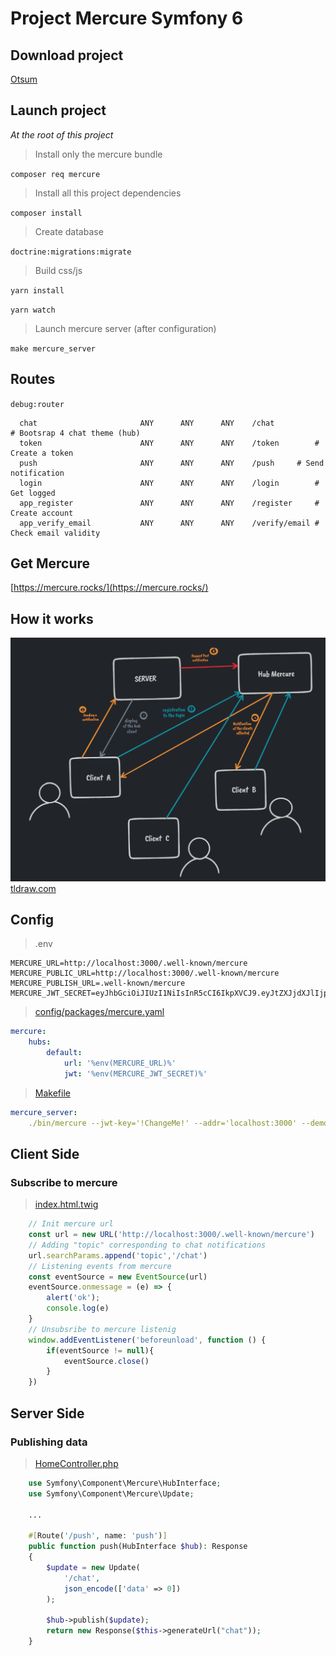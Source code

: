 # Project Mercure Symfony 6 
## Download project
[Otsum](https://github.com/Yorik56/mercure/archive/refs/heads/main.zip)

## Launch project 
*At the root of this project*

> Install only the mercure bundle

`composer req mercure`

> Install all this project dependencies 

`composer install`

> Create database

`doctrine:migrations:migrate`

> Build css/js

`yarn install`

`yarn watch`

> Launch mercure server (after configuration)

`make mercure_server`

## Routes

`debug:router`

```shell
  chat                       ANY      ANY      ANY    /chat             # Bootsrap 4 chat theme (hub)
  token                      ANY      ANY      ANY    /token		# Create a token 
  push                       ANY      ANY      ANY    /push		# Send notification
  login                      ANY      ANY      ANY    /login		# Get logged
  app_register               ANY      ANY      ANY    /register		# Create account
  app_verify_email           ANY      ANY      ANY    /verify/email	# Check email validity 
```

## Get Mercure
[https://mercure.rocks/](https://mercure.rocks/)


## How it works

![img.png](assets/img.png)
[tldraw.com](https://www.tldraw.com/)

## Config

> .env

```
MERCURE_URL=http://localhost:3000/.well-known/mercure
MERCURE_PUBLIC_URL=http://localhost:3000/.well-known/mercure
MERCURE_PUBLISH_URL=.well-known/mercure
MERCURE_JWT_SECRET=eyJhbGciOiJIUzI1NiIsInR5cCI6IkpXVCJ9.eyJtZXJjdXJlIjp7InN1YnNjcmliZSI6WyIqIl0sInB1Ymxpc2giOlsiKiJdfX0.M1yJUov4a6oLrigTqBZQO_ohWUsg3Uz1bnLD4MIyWLo
```

> [config/packages/mercure.yaml](https://github.com/Yorik56/mercure/blob/main/config/packages/mercure.yaml)

```yaml
mercure:
    hubs:
        default:
            url: '%env(MERCURE_URL)%'
            jwt: '%env(MERCURE_JWT_SECRET)%'
```
> [Makefile](https://github.com/Yorik56/mercure/blob/main/Makefile)
```yaml
mercure_server:
	./bin/mercure --jwt-key='!ChangeMe!' --addr='localhost:3000' --demo='1' --debug --allow-anonymous='1' --cors-allowed-origins='*' --publish-allowed-origins='http://localhost:3000/.well-known/mercure'
```

## Client Side
### Subscribe to mercure
> [index.html.twig](https://github.com/Yorik56/mercure/blob/main/templates/home/index.html.twig)
```javascript
	// Init mercure url
	const url = new URL('http://localhost:3000/.well-known/mercure')
	// Adding "topic" corresponding to chat notifications
	url.searchParams.append('topic','/chat')
	// Listening events from mercure
	const eventSource = new EventSource(url)
	eventSource.onmessage = (e) => {
		alert('ok');
		console.log(e)
	}
	// Unsubsribe to mercure listenig
	window.addEventListener('beforeunload', function () {
		if(eventSource != null){
		    eventSource.close()
		}
	})
```
## Server Side

### Publishing data
> [HomeController.php](https://github.com/Yorik56/mercure/blob/main/src/Controller/HomeController.php)
```php
    use Symfony\Component\Mercure\HubInterface;
    use Symfony\Component\Mercure\Update;
    
    ...

    #[Route('/push', name: 'push')]
    public function push(HubInterface $hub): Response
    {
        $update = new Update(
            '/chat',
            json_encode(['data' => 0])
        );

        $hub->publish($update);
        return new Response($this->generateUrl("chat"));
    }
```
